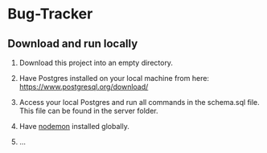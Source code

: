 # Bug-Tracker

## Download and run locally

1. Download this project into an empty directory.

2. Have Postgres installed on your local machine from here: https://www.postgresql.org/download/

3. Access your local Postgres and run all commands in the schema.sql file. This file can be found in the server folder.

4. Have [nodemon](https://www.npmjs.com/package/nodemon) installed globally.

5. ...
